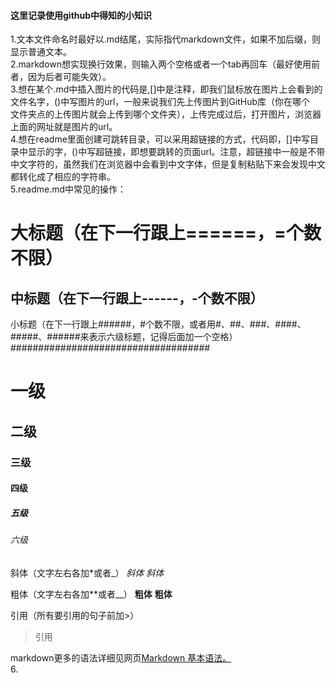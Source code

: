 #### 这里记录使用github中得知的小知识

1.文本文件命名时最好以.md结尾，实际指代markdown文件，如果不加后缀，则显示普通文本。  
2.markdown想实现换行效果，则输入两个空格或者一个tab再回车（最好使用前者，因为后者可能失效）。  
3.想在某个.md中插入图片的代码是![](),[]中是注释，即我们鼠标放在图片上会看到的文件名字，()中写图片的url，一般来说我们先上传图片到GitHub库（你在哪个  
文件夹点的上传图片就会上传到哪个文件夹），上传完成过后，打开图片，浏览器上面的网址就是图片的url。  
4.想在readme里面创建可跳转目录，可以采用超链接的方式，代码即[]()，[]中写目录中显示的字，()中写超链接，即想要跳转的页面url。注意，超链接中一般是不带  
中文字符的，虽然我们在浏览器中会看到中文字体，但是复制粘贴下来会发现中文都转化成了相应的字符串。  
5.readme.md中常见的操作： 

大标题（在下一行跟上======，=个数不限）  
====================================  
中标题（在下一行跟上------，-个数不限） 
------------------------------------  
小标题（在下一行跟上######，#个数不限，或者用#、##、###、####、#####、######来表示六级标题，记得后面加一个空格）  
####################################
# 一级
## 二级
### 三级
#### 四级
##### 五级
###### 六级

斜体（文字左右各加*或者_）
*斜体* _斜体_

粗体（文字左右各加**或者__）
**粗体** __粗体__

引用（所有要引用的句子前加>）
>引用

markdown更多的语法详细见网页[Markdown 基本语法。](https://github.com/younghz/Markdown)  
6.
